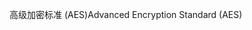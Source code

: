 <span data-ttu-id="18cd9-101">高级加密标准 (AES)</span><span class="sxs-lookup"><span data-stu-id="18cd9-101">Advanced Encryption Standard (AES)</span></span>